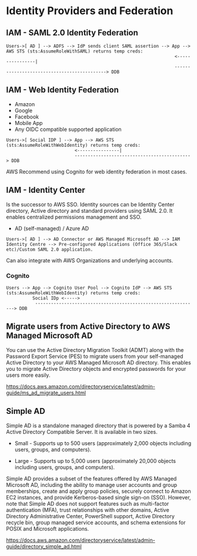 # Identity Providers and Federation

## IAM - SAML 2.0 Identity Federation

````
Users->[ AD ] --> ADFS --> IdP sends client SAML assertion --> App --> AWS STS (sts:AssumeRoleWithSAML) returns temp creds:
                                                                <----------------|
                                                                --------------------------------------------> DDB
````


## IAM - Web Identity Federation

- Amazon
- Google
- Facebook
- Mobile App
- Any OIDC compatible supported application

````
Users->[ Social IDP ] --> App --> AWS STS (sts:AssumeRoleWithWebIdentity) returns temp creds:
                          <----------------|
                          --------------------------------------------> DDB
````

AWS Recommend using Cognito for web identity federation in most cases.

## IAM - Identity Center

Is the successor to AWS SSO. Identity sources can be Identity Center directory, Active directory and standard providers using SAML 2.0. It enables centralized permissions management and SSO.

- AD (self-managed) / Azure AD 

````
Users->[ AD ] --> AD Connector or AWS Managed Microsoft AD --> IAM Identity Centre --> Pre-configured Applications (Office 365/Slack etc)/Custom SAML 2.0 application. 
````
Can also integrate with AWS Organizations and underlying accounts.

### Cognito

````
Users --> App --> Cognito User Pool --> Cognito IdP --> AWS STS (sts:AssumeRoleWithWebIdentity) returns temp creds:
          Social IDp <----->                     
           --------------------------------------------------------------> DDB
````

## Migrate users from Active Directory to AWS Managed Microsoft AD

You can use the Active Directory Migration Toolkit (ADMT) along with the Password Export Service (PES) to migrate users from your self-managed Active Directory to your AWS Managed Microsoft AD directory. This enables you to migrate Active Directory objects and encrypted passwords for your users more easily.

https://docs.aws.amazon.com/directoryservice/latest/admin-guide/ms_ad_migrate_users.html

## Simple AD
Simple AD is a standalone managed directory that is powered by a Samba 4 Active Directory Compatible Server. It is available in two sizes.

- Small - Supports up to 500 users (approximately 2,000 objects including users, groups, and computers).

- Large - Supports up to 5,000 users (approximately 20,000 objects including users, groups, and computers).

Simple AD provides a subset of the features offered by AWS Managed Microsoft AD, including the ability to manage user accounts and group memberships, create and apply group policies, securely connect to Amazon EC2 instances, and provide Kerberos-based single sign-on (SSO). However, note that Simple AD does not support features such as multi-factor authentication (MFA), trust relationships with other domains, Active Directory Administrative Center, PowerShell support, Active Directory recycle bin, group managed service accounts, and schema extensions for POSIX and Microsoft applications.

https://docs.aws.amazon.com/directoryservice/latest/admin-guide/directory_simple_ad.html
